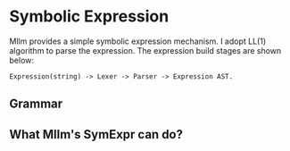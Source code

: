 # Symbolic Expression

Mllm provides a simple symbolic expression mechanism. I adopt LL(1) algorithm to parse the expression. The expression build stages are shown below:

```text
Expression(string) -> Lexer -> Parser -> Expression AST.
```

## Grammar

## What Mllm's SymExpr can do?
